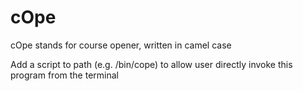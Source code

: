 # cOpe

cOpe stands for course opener, written in camel case

Add a script to path (e.g. /bin/cope) to allow user directly invoke this program from the terminal
